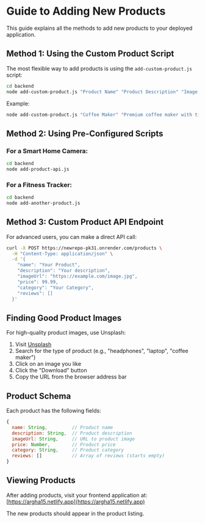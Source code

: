 # Guide to Adding New Products

This guide explains all the methods to add new products to your deployed application.

## Method 1: Using the Custom Product Script

The most flexible way to add products is using the `add-custom-product.js` script:

```bash
cd backend
node add-custom-product.js "Product Name" "Product Description" "Image URL" price category
```

Example:
```bash
node add-custom-product.js "Coffee Maker" "Premium coffee maker with timer" "https://images.unsplash.com/photo-1621156229730-275c521f5764?q=80&w=2070&auto=format&fit=crop" 59.99 "Kitchen"
```

## Method 2: Using Pre-Configured Scripts

### For a Smart Home Camera:
```bash
cd backend
node add-product-api.js
```

### For a Fitness Tracker:
```bash
cd backend
node add-another-product.js
```

## Method 3: Custom Product API Endpoint

For advanced users, you can make a direct API call:

```bash
curl -X POST https://newrepo-pk31.onrender.com/products \
  -H "Content-Type: application/json" \
  -d '{
    "name": "Your Product",
    "description": "Your description",
    "imageUrl": "https://example.com/image.jpg",
    "price": 99.99,
    "category": "Your Category",
    "reviews": []
  }'
```

## Finding Good Product Images

For high-quality product images, use Unsplash:

1. Visit [Unsplash](https://unsplash.com/)
2. Search for the type of product (e.g., "headphones", "laptop", "coffee maker")
3. Click on an image you like
4. Click the "Download" button
5. Copy the URL from the browser address bar

## Product Schema

Each product has the following fields:

```javascript
{
  name: String,         // Product name
  description: String,  // Product description
  imageUrl: String,     // URL to product image
  price: Number,        // Product price
  category: String,     // Product category
  reviews: []           // Array of reviews (starts empty)
}
```

## Viewing Products

After adding products, visit your frontend application at:
[https://argha15.netlify.app](https://argha15.netlify.app)

The new products should appear in the product listing. 